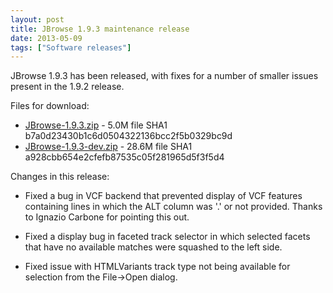 ```yaml
---
layout: post
title: JBrowse 1.9.3 maintenance release
date: 2013-05-09
tags: ["Software releases"]
---
```


JBrowse 1.9.3 has been released, with fixes for a number of smaller issues present in the 1.9.2 release.

Files for download:

*   [JBrowse-1.9.3.zip](/wordpress/wp-content/plugins/download-monitor/download.php?id=49 "download JBrowse-1.9.3.zip") - 5.0M
file SHA1 b7a0d23430b1c6d0504322136bcc2f5b0329bc9d
*   [JBrowse-1.9.3-dev.zip](http://jbrowse.org/wordpress/wp-content/plugins/download-monitor/download.php?id=50 "download JBrowse-1.9.3-dev.zip") - 28.6M
file SHA1 a928cbb654e2cfefb87535c05f281965d5f3f5d4

Changes in this release:

*   Fixed a bug in VCF backend that prevented display of VCF features
containing lines in which the ALT column was '.' or not provided.
Thanks to Ignazio Carbone for pointing this out.

*   Fixed a display bug in faceted track selector in which selected
facets that have no available matches were squashed to the left
side.

*   Fixed issue with HTMLVariants track type not being available for
selection from the File->Open dialog.
